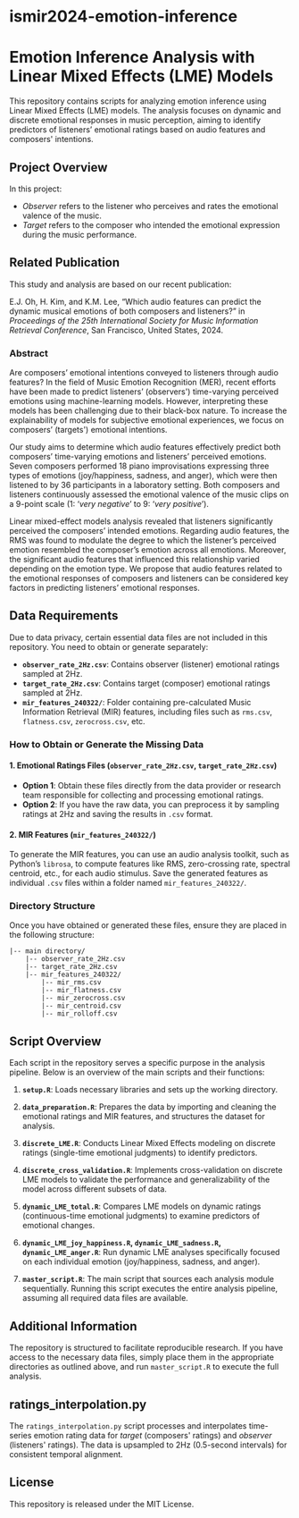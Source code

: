 # ismir2024-emotion-inference

# Emotion Inference Analysis with Linear Mixed Effects (LME) Models

This repository contains scripts for analyzing emotion inference using Linear Mixed Effects (LME) models. The analysis focuses on dynamic and discrete emotional responses in music perception, aiming to identify predictors of listeners’ emotional ratings based on audio features and composers' intentions.

## Project Overview
In this project:

- *Observer* refers to the listener who perceives and rates the emotional valence of the music.
- *Target* refers to the composer who intended the emotional expression during the music performance.

## Related Publication
This study and analysis are based on our recent publication:

E.J. Oh, H. Kim, and K.M. Lee, “Which audio features can predict the dynamic musical emotions of both composers and listeners?” in *Proceedings of the 25th International Society for Music Information Retrieval Conference*, San Francisco, United States, 2024.

### Abstract
Are composers’ emotional intentions conveyed to listeners through audio features? In the field of Music Emotion Recognition (MER), recent efforts have been made to predict listeners’ (observers') time-varying perceived emotions using machine-learning models. However, interpreting these models has been challenging due to their black-box nature. To increase the explainability of models for subjective emotional experiences, we focus on composers’ (targets') emotional intentions.

Our study aims to determine which audio features effectively predict both composers’ time-varying emotions and listeners’ perceived emotions. Seven composers performed 18 piano improvisations expressing three types of emotions (joy/happiness, sadness, and anger), which were then listened to by 36 participants in a laboratory setting. Both composers and listeners continuously assessed the emotional valence of the music clips on a 9-point scale (1: ‘*very negative*’ to 9: ‘*very positive*’).

Linear mixed-effect models analysis revealed that listeners significantly perceived the composers’ intended emotions. Regarding audio features, the RMS was found to modulate the degree to which the listener’s perceived emotion resembled the composer’s emotion across all emotions. Moreover, the significant audio features that influenced this relationship varied depending on the emotion type. We propose that audio features related to the emotional responses of composers and listeners can be considered key factors in predicting listeners’ emotional responses.

## Data Requirements

Due to data privacy, certain essential data files are not included in this repository. You need to obtain or generate separately:

- **`observer_rate_2Hz.csv`**: Contains observer (listener) emotional ratings sampled at 2Hz.
- **`target_rate_2Hz.csv`**: Contains target (composer) emotional ratings sampled at 2Hz.
- **`mir_features_240322/`**: Folder containing pre-calculated Music Information Retrieval (MIR) features, including files such as `rms.csv`, `flatness.csv`, `zerocross.csv`, etc.

### How to Obtain or Generate the Missing Data

#### 1. Emotional Ratings Files (`observer_rate_2Hz.csv`, `target_rate_2Hz.csv`)

- **Option 1**: Obtain these files directly from the data provider or research team responsible for collecting and processing emotional ratings.
- **Option 2**: If you have the raw data, you can preprocess it by sampling ratings at 2Hz and saving the results in `.csv` format.

#### 2. MIR Features (`mir_features_240322/`)

To generate the MIR features, you can use an audio analysis toolkit, such as Python’s `librosa`, to compute features like RMS, zero-crossing rate, spectral centroid, etc., for each audio stimulus. Save the generated features as individual `.csv` files within a folder named `mir_features_240322/`.

### Directory Structure

Once you have obtained or generated these files, ensure they are placed in the following structure:

```
|-- main directory/
    |-- observer_rate_2Hz.csv
    |-- target_rate_2Hz.csv
    |-- mir_features_240322/
        |-- mir_rms.csv
        |-- mir_flatness.csv
        |-- mir_zerocross.csv
        |-- mir_centroid.csv
        |-- mir_rolloff.csv
```

## Script Overview

Each script in the repository serves a specific purpose in the analysis pipeline. Below is an overview of the main scripts and their functions:

1. **`setup.R`**: Loads necessary libraries and sets up the working directory.

2. **`data_preparation.R`**: Prepares the data by importing and cleaning the emotional ratings and MIR features, and structures the dataset for analysis.

3. **`discrete_LME.R`**: Conducts Linear Mixed Effects modeling on discrete ratings (single-time emotional judgments) to identify predictors.

4. **`discrete_cross_validation.R`**: Implements cross-validation on discrete LME models to validate the performance and generalizability of the model across different subsets of data.

5. **`dynamic_LME_total.R`**: Compares LME models on dynamic ratings (continuous-time emotional judgments) to examine predictors of emotional changes.

6. **`dynamic_LME_joy_happiness.R`, `dynamic_LME_sadness.R`, `dynamic_LME_anger.R`**: Run dynamic LME analyses specifically focused on each individual emotion (joy/happiness, sadness, and anger).

7. **`master_script.R`**: The main script that sources each analysis module sequentially. Running this script executes the entire analysis pipeline, assuming all required data files are available.

## Additional Information

The repository is structured to facilitate reproducible research. If you have access to the necessary data files, simply place them in the appropriate directories as outlined above, and run `master_script.R` to execute the full analysis.

## ratings_interpolation.py
The `ratings_interpolation.py` script processes and interpolates time-series emotion rating data for *target* (composers' ratings) and *observer* (listeners' ratings). The data is upsampled to 2Hz (0.5-second intervals) for consistent temporal alignment.

## License

This repository is released under the MIT License.
